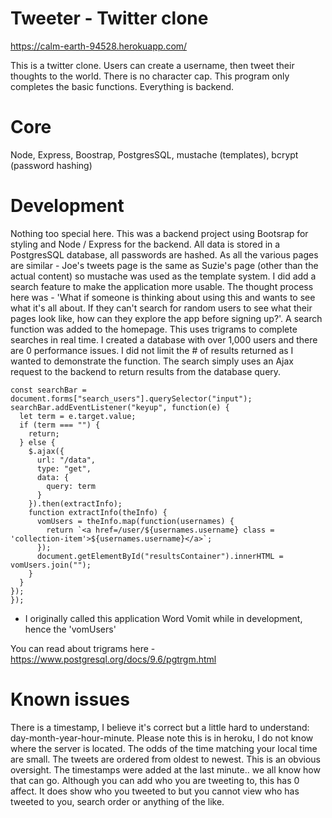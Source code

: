 # Tweeter - Twitter clone

https://calm-earth-94528.herokuapp.com/

This is a twitter clone. Users can create a username, then tweet their thoughts to the world. There is no character cap. This program only completes the basic functions. Everything is backend.


# Core
Node, Express, Boostrap, PostgresSQL, mustache (templates), bcrypt (password hashing)

# Development
Nothing too special here. This was a backend project using Bootsrap for styling and Node / Express for the backend. All data is stored in a PostgresSQL database, all passwords are hashed.
As all the various pages are similar - Joe's tweets page is the same as Suzie's page (other than the actual content) so
mustache was used as the template system. I did add a search feature to make the application more usable. The thought process here was -
'What if someone is thinking about using this and wants to see what it's all about. If they can't search for random users to see
what their pages look like, how can they explore the app before signing up?'. A search function was added to the homepage. This uses trigrams to complete
searches in real time. I created a database with over 1,000 users and there are 0 performance issues. I did not limit the # of results returned
as I wanted to demonstrate the function.
  The search simply uses an Ajax request to the backend to return results from the database query.
  
  ```document.addEventListener("DOMContentLoaded", function() {
  const searchBar = document.forms["search_users"].querySelector("input");
  searchBar.addEventListener("keyup", function(e) {
    let term = e.target.value;
    if (term === "") {
      return;
    } else {
      $.ajax({
        url: "/data",
        type: "get",
        data: {
          query: term
        }
      }).then(extractInfo);
      function extractInfo(theInfo) {
        vomUsers = theInfo.map(function(usernames) {
          return `<a href=/user/${usernames.username} class = 'collection-item'>${usernames.username}</a>`;
        });
        document.getElementById("resultsContainer").innerHTML = vomUsers.join("");
      }
    }
  });
});
```


* I originally called this application Word Vomit while in development, hence the 'vomUsers'

You can read about trigrams here - https://www.postgresql.org/docs/9.6/pgtrgm.html

# Known issues
There is a timestamp, I believe it's correct but a little hard to understand: day-month-year-hour-minute. Please note this is in heroku, I do not know where the server is located. The odds of the time matching your local time are small. The tweets are ordered from oldest to newest. This is an obvious oversight. The timestamps were added at the last minute.. we all know how that can go. Although you can add who you are tweeting to, this has 0 affect. It does show who you tweeted to but you cannot view who has tweeted to you, search order or anything of the like.









